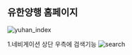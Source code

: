 ## 유한양행 홈페이지
![yuhan_index](https://user-images.githubusercontent.com/78772727/128841035-131e3c8d-7f20-4a66-a912-4ce1e075d431.png)

1.네비게이션 상단 우측에 검색기능
![search](https://user-images.githubusercontent.com/78772727/128841561-c0708d23-afda-46cc-85ea-821a3ef41e57.png)

